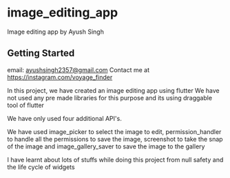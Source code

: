 # image_editing_app

Image editing app by Ayush Singh
## Getting Started

email: ayushsingh2357@gmail.com
Contact me at https://instagram.com/voyage_finder

In this project, we have created an image editing app using flutter
We have not used any pre made libraries for this purpose and its using
draggable tool of flutter

We have only used four additional API's.

We have used image_picker to select the image to edit, permission_handler to handle all the permissions to save the image, screenshot to take the snap of the image and image_gallery_saver to save the image to the gallery

I have learnt about lots of stuffs while doing this project from null safety and the life cycle of widgets

